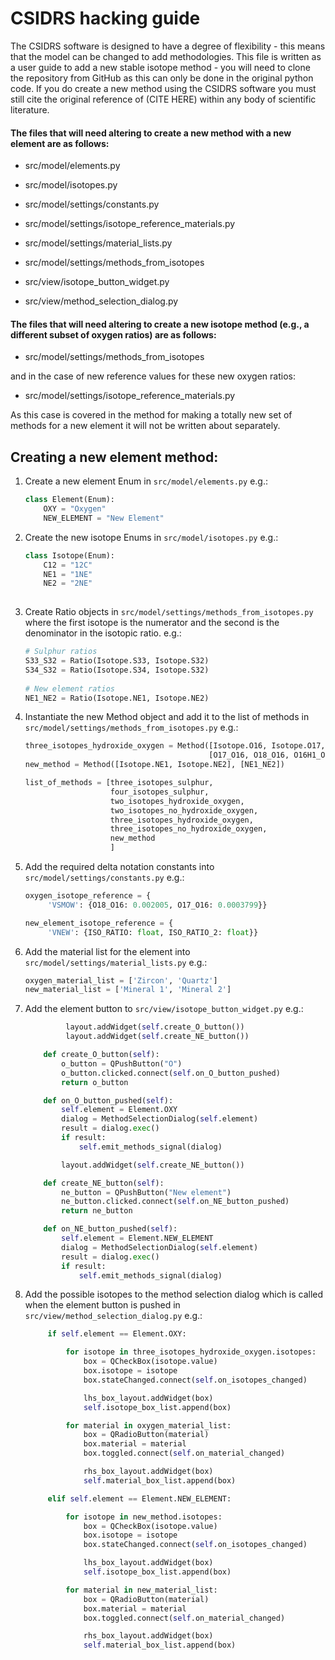 # CSIDRS hacking guide

The CSIDRS software is designed to have a degree of flexibility - this means that the model can be changed to add methodologies. This file is written as a user guide to add a new stable isotope method - you will need to clone the repository from GitHub as this can only be done in the original python code. If you do create a new method using the CSIDRS software you must still cite the original reference of (CITE HERE) within any body of scientific literature.

#### The files that will need altering to create a new method with a new element are as follows:

- src/model/elements.py
- src/model/isotopes.py

- src/model/settings/constants.py
- src/model/settings/isotope_reference_materials.py
- src/model/settings/material_lists.py
- src/model/settings/methods_from_isotopes

- src/view/isotope_button_widget.py
- src/view/method_selection_dialog.py


#### The files that will need altering to create a new isotope method (e.g., a different subset of oxygen ratios) are as follows:

- src/model/settings/methods_from_isotopes

and in the case of new reference values for these new oxygen ratios:
- src/model/settings/isotope_reference_materials.py

As this case is covered in the method for making a totally new set of methods for a new element it will not be written about separately.

## Creating a new element method:

1. Create a new element Enum in `src/model/elements.py`
e.g.: 
    ```python
   class Element(Enum):
        OXY = "Oxygen"
        NEW_ELEMENT = "New Element"
   ```
   
2. Create the new isotope Enums in `src/model/isotopes.py`
e.g.:
    ```python
   class Isotope(Enum):
        C12 = "12C"
        NE1 = "1NE"
        NE2 = "2NE"
       
    ```
3. Create Ratio objects in `src/model/settings/methods_from_isotopes.py` where the first isotope is the numerator and the second is the denominator in the isotopic ratio. 
e.g.:
   ```python
   # Sulphur ratios
   S33_S32 = Ratio(Isotope.S33, Isotope.S32)
   S34_S32 = Ratio(Isotope.S34, Isotope.S32)
      
   # New element ratios
   NE1_NE2 = Ratio(Isotope.NE1, Isotope.NE2) 
   ```

4. Instantiate the new Method object and add it to the list of methods in `src/model/settings/methods_from_isotopes.py` e.g.:
    ```python
   three_isotopes_hydroxide_oxygen = Method([Isotope.O16, Isotope.O17, Isotope.O18, Isotope.HYD],
                                             [O17_O16, O18_O16, O16H1_O16])
   new_method = Method([Isotope.NE1, Isotope.NE2], [NE1_NE2])
   
   list_of_methods = [three_isotopes_sulphur,
                       four_isotopes_sulphur,
                       two_isotopes_hydroxide_oxygen,
                       two_isotopes_no_hydroxide_oxygen,
                       three_isotopes_hydroxide_oxygen,
                       three_isotopes_no_hydroxide_oxygen,
                       new_method
                       ]
    
    ```


5. Add the required delta notation constants into `src/model/settings/constants.py`
e.g.:
   ```python
   oxygen_isotope_reference = {
        'VSMOW': {O18_O16: 0.002005, O17_O16: 0.0003799}}
   
   new_element_isotope_reference = {
        'VNEW': {ISO_RATIO: float, ISO_RATIO_2: float}}
    ```
   
6. Add the material list for the element into `src/model/settings/material_lists.py` e.g.:
   ```python
   oxygen_material_list = ['Zircon', 'Quartz']
   new_material_list = ['Mineral 1', 'Mineral 2']
   ```
7. Add the element button to `src/view/isotope_button_widget.py` e.g.:
   ```python
            layout.addWidget(self.create_O_button())
            layout.addWidget(self.create_NE_button()) 
   
       def create_O_button(self):
           o_button = QPushButton("O")
           o_button.clicked.connect(self.on_O_button_pushed)
           return o_button
   
       def on_O_button_pushed(self):
           self.element = Element.OXY
           dialog = MethodSelectionDialog(self.element)
           result = dialog.exec()
           if result:
               self.emit_methods_signal(dialog)
   
           layout.addWidget(self.create_NE_button())
   
       def create_NE_button(self):
           ne_button = QPushButton("New element")
           ne_button.clicked.connect(self.on_NE_button_pushed)
           return ne_button
   
       def on_NE_button_pushed(self):
           self.element = Element.NEW_ELEMENT
           dialog = MethodSelectionDialog(self.element)
           result = dialog.exec()
           if result:
               self.emit_methods_signal(dialog)
   ```

8. Add the possible isotopes to the method selection dialog which is called when the element button is pushed in `src/view/method_selection_dialog.py`
e.g.:
   ```python
        if self.element == Element.OXY:
   
            for isotope in three_isotopes_hydroxide_oxygen.isotopes:
                box = QCheckBox(isotope.value)
                box.isotope = isotope
                box.stateChanged.connect(self.on_isotopes_changed)
   
                lhs_box_layout.addWidget(box)
                self.isotope_box_list.append(box)
   
            for material in oxygen_material_list:
                box = QRadioButton(material)
                box.material = material
                box.toggled.connect(self.on_material_changed)
   
                rhs_box_layout.addWidget(box)
                self.material_box_list.append(box)
   
        elif self.element == Element.NEW_ELEMENT:
   
            for isotope in new_method.isotopes:
                box = QCheckBox(isotope.value)
                box.isotope = isotope
                box.stateChanged.connect(self.on_isotopes_changed)
   
                lhs_box_layout.addWidget(box)
                self.isotope_box_list.append(box)
   
            for material in new_material_list:
                box = QRadioButton(material)
                box.material = material
                box.toggled.connect(self.on_material_changed)
   
                rhs_box_layout.addWidget(box)
                self.material_box_list.append(box)
   ```